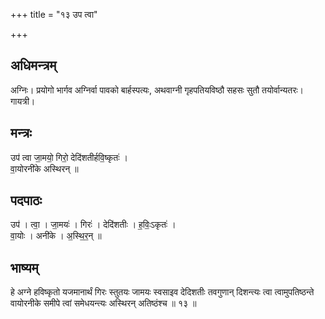 +++
title = "१३ उप त्वा"

+++
## अधिमन्त्रम्
अग्निः। प्रयोगो भार्गव अग्निर्वा पावको बार्हस्पत्यः, अथवाग्नी गृहपतियविष्ठौ सहसः सुतौ तयोर्वान्यतरः। गायत्री।

## मन्त्रः
उप॑ त्वा जा॒मयो॒ गिरो॒ देदि॑शतीर्हवि॒ष्कृतः॑ ।  
वा॒योरनी॑के अस्थिरन् ॥

## पदपाठः
उप॑ । त्वा॒ । जा॒मयः॑ । गिरः॑ । देदि॑शतीः । ह॒विः॒ऽकृतः॑ ।  
वा॒योः । अनी॑के । अ॒स्थि॒र॒न् ॥

## भाष्यम्
हे अग्ने हविष्कृतो यजमानार्थं गिरः स्तुतयः जामयः स्वसाइव देदिशतीः तवगुणान् दिशन्त्यः त्वा त्वामुपतिष्ठन्ते वायोरनीके समीपे त्वां समेधयन्त्यः अस्थिरन् अतिष्ठंश्च ॥ १३ ॥